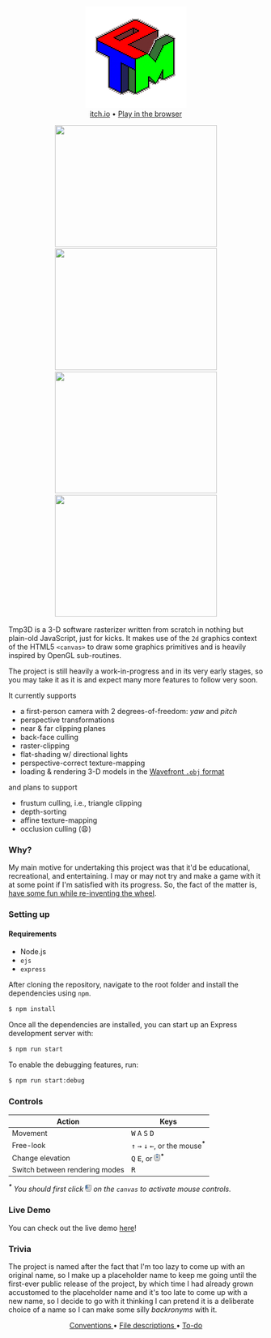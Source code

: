 <p align="center">
    <img src="https://raw.githubusercontent.com/emre-aki/tmp3d/master/.images/tmp3d_2x.png">
    </img>
    <br>
    <a href="https://undefbehav.itch.io/tmp3d" target="_blank">itch.io</a>
    •
    <a href="https://tmp3d.herokuapp.com" target="_blank">
        Play in the browser
    </a>
</p>
<p align="center">
    <img width="320"
         height="240"
         src="https://media1.giphy.com/media/BOFXBO58mR5kGgnw8m/giphy.gif">
    </img>
    <img width="320"
         height="240"
         src="https://media1.giphy.com/media/5drzSiNyoLsoTzyyKg/giphy.gif">
    </img>
    <img width="320"
         height="240"
         src="https://media1.giphy.com/media/RBdPyEGdwFZwkbMSu0/giphy.gif">
    </img>
    <img width="320"
         height="240"
         src="https://media1.giphy.com/media/nwioIaZNYJTTkOXDGO/giphy.gif">
    </img>
</p>

Tmp3D is a 3-D software rasterizer written from scratch in nothing but plain-old
JavaScript, just for kicks. It makes use of the `2d` graphics context of the
HTML5 `<canvas>` to draw some graphics primitives and is heavily inspired by
OpenGL sub-routines.

The project is still heavily a work-in-progress and in its very early stages, so
you may take it as it is and expect many more features to follow very soon.

It currently supports

  - a first-person camera with 2 degrees-of-freedom: _yaw_ and _pitch_
  - perspective transformations
  - near & far clipping planes
  - back-face culling
  - raster-clipping
  - flat-shading w/ directional lights
  - perspective-correct texture-mapping
  - loading & rendering 3-D models in the [Wavefront `.obj` format](https://en.wikipedia.org/wiki/Wavefront_.obj_file)

and plans to support

  - frustum culling, i.e., triangle clipping
  - depth-sorting
  - affine texture-mapping
  - occlusion culling (😩)

### Why?

My main motive for undertaking this project was that it'd be educational,
recreational, and entertaining. I may or may not try and make a game with it at
some point if I'm satisfied with its progress. So, the fact of the matter is,
[have some fun while re-inventing the wheel](https://youtu.be/WniZwxGA_-s).

### Setting up

#### Requirements

- Node.js
- `ejs`
- `express`

After cloning the repository, navigate to the root folder and install the
dependencies using `npm`.

```bash
$ npm install
```

Once all the dependencies are installed, you can start up an Express development
server with:

```bash
$ npm run start
```

To enable the debugging features, run:

```bash
$ npm run start:debug
```

### Controls

| **Action**                     | **Keys**                                                                          |
|--------------------------------|-----------------------------------------------------------------------------------|
| Movement                       | <kbd>W</kbd> <kbd>A</kbd> <kbd>S</kbd> <kbd>D</kbd>                               |
| Free-look                      | <kbd>↑</kbd> <kbd>→</kbd> <kbd>↓</kbd> <kbd>←</kbd>, or the mouse<sup>__*__</sup> |
| Change elevation               | <kbd>Q</kbd> <kbd>E</kbd>, or <kbd>![MSW]</kbd><sup>__*__</sup>                   |
| Switch between rendering modes | <kbd>R</kbd>                                                                      |

  *<sup>__\*__</sup> You should first click <kbd>![LMB]</kbd> on the `canvas` to
  activate mouse controls.*

### Live Demo

You can check out the live demo [here](https://tmp3d.herokuapp.com)!

### Trivia

The project is named after the fact that I'm too lazy to come up with an
original name, so I make up a placeholder name to keep me going until the
first-ever public release of the project, by which time I had already grown
accustomed to the placeholder name and it's too late to come up with a new name,
so I decide to go with it thinking I can pretend it is a deliberate choice of a
name so I can make some silly _backronyms_ with it.

<p align="center">
    <a href="https://github.com/emre-aki/tmp3d/blob/master/CONVENTIONS"
       target="_blank">
        Conventions
    </a>
    •
    <a href="https://github.com/emre-aki/tmp3d/blob/master/FILES"
       target="_blank">
        File descriptions
    </a>
    •
    <a href="https://github.com/emre-aki/tmp3d/blob/master/TODO.md"
       target="_blank">
        To-do
    </a>
</p>

[LMB]: https://raw.githubusercontent.com/emre-aki/tmp3d/master/.images/lmb.png (left mouse button)
[MSW]: https://raw.githubusercontent.com/emre-aki/tmp3d/master/.images/msw.png (mouse scroll whell)
